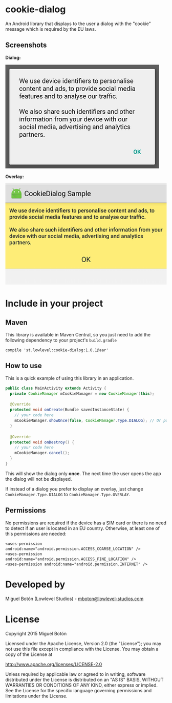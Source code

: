 # cookie-dialog

An Android library that displays to the user a dialog with the "cookie" message which is required by the EU laws.

## Screenshots

**Dialog:**

![Image](https://raw.githubusercontent.com/lowlevel-studios/cookie-dialog/master/art/screenshot.png)

**Overlay:**

![Image](https://raw.githubusercontent.com/lowlevel-studios/cookie-dialog/master/art/screenshot-overlay.png)

# Include in your project

## Maven

This library is available in Maven Central, so you just need to add the following dependency to your project's `build.gradle`

```
compile 'st.lowlevel:cookie-dialog:1.0.1@aar'
```

## How to use

This is a quick example of using this library in an application.

```java
public class MainActivity extends Activity {
  private CookieManager mCookieManager = new CookieManager(this);
  
  @Override
  protected void onCreate(Bundle savedInstanceState) {
    // your code here
    mCookieManager.showOnce(false, CookieManager.Type.DIALOG); // Or pass "true" to show the dialog only to EU users
  }
  
  @Override
  protected void onDestroy() {
    // your code here
    mCookieManager.cancel();
  }
}
```

This will show the dialog only **once**. The next time the user opens the app the dialog will not be displayed.

If instead of a dialog you prefer to display an overlay, just change `CookieManager.Type.DIALOG` to `CookieManager.Type.OVERLAY`.

## Permissions

No permissions are required if the device has a SIM card or there is no need to detect if an user is located in an EU country. Otherwise, at least one of this permissions are needed:

```
<uses-permission android:name="android.permission.ACCESS_COARSE_LOCATION" />
<uses-permission android:name="android.permission.ACCESS_FINE_LOCATION" />
<uses-permission android:name="android.permission.INTERNET" />
```

# Developed by

Miguel Botón (Lowlevel Studios) - mboton@lowlevel-studios.com

# License

Copyright 2015 Miguel Botón

Licensed under the Apache License, Version 2.0 (the "License");
you may not use this file except in compliance with the License.
You may obtain a copy of the License at

   http://www.apache.org/licenses/LICENSE-2.0

Unless required by applicable law or agreed to in writing, software
distributed under the License is distributed on an "AS IS" BASIS,
WITHOUT WARRANTIES OR CONDITIONS OF ANY KIND, either express or implied.
See the License for the specific language governing permissions and
limitations under the License.
